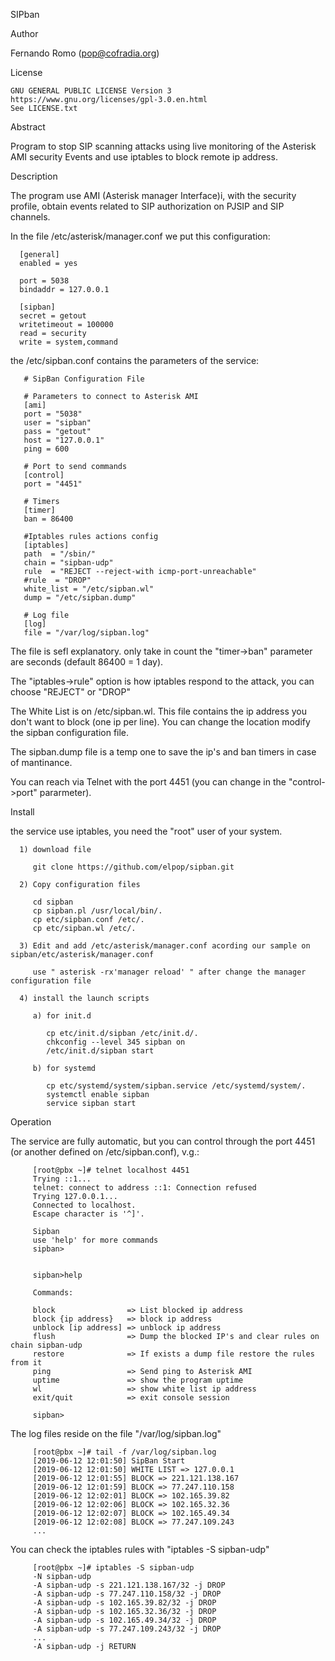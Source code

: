 SIPban

Author

   Fernando Romo (pop@cofradia.org)

License
     
    GNU GENERAL PUBLIC LICENSE Version 3
    https://www.gnu.org/licenses/gpl-3.0.en.html
    See LICENSE.txt
    
Abstract

   Program to stop SIP scanning attacks using live monitoring of the Asterisk AMI security Events and use iptables to block remote ip address.

Description

   The program use AMI (Asterisk manager Interface)i, with the security profile, obtain events related to SIP authorization on PJSIP and SIP channels.

   In the file /etc/asterisk/manager.conf we put this configuration:

      [general]
      enabled = yes

      port = 5038
      bindaddr = 127.0.0.1

      [sipban]
      secret = getout
      writetimeout = 100000
      read = security
      write = system,command
   
   the /etc/sipban.conf contains the parameters of the service:
   
       # SipBan Configuration File

       # Parameters to connect to Asterisk AMI
       [ami]
       port = "5038"
       user = "sipban"
       pass = "getout"
       host = "127.0.0.1"
       ping = 600

       # Port to send commands
       [control]
       port = "4451"

       # Timers
       [timer]
       ban = 86400

       #Iptables rules actions config
       [iptables]
       path  = "/sbin/"
       chain = "sipban-udp"
       rule  = "REJECT --reject-with icmp-port-unreachable"
       #rule  = "DROP"
       white_list = "/etc/sipban.wl"
       dump = "/etc/sipban.dump"

       # Log file
       [log]
       file = "/var/log/sipban.log"

   The file is sefl explanatory. only take in count the "timer->ban" parameter are seconds (default 86400 = 1 day).
   
   The "iptables->rule" option is how iptables respond to the attack, you can choose "REJECT" or "DROP"
   
   The White List is on /etc/sipban.wl. This file contains the ip address you don't want to block (one ip per line). You can change the location modify the sipban configuration file.
   
   The sipban.dump file is a temp one to save the ip's and ban timers in case of mantinance.
   
   You can reach via Telnet with the port 4451 (you can change in the "control->port" pararmeter).
    
Install
   
   the service use iptables, you need the "root" user of your system.
   
      1) download file
      
         git clone https://github.com/elpop/sipban.git
         
      2) Copy configuration files
      
         cd sipban
         cp sipban.pl /usr/local/bin/.
         cp etc/sipban.conf /etc/.
         cp etc/sipban.wl /etc/.
       
      3) Edit and add /etc/asterisk/manager.conf acording our sample on sipban/etc/asterisk/manager.conf
         
         use " asterisk -rx'manager reload' " after change the manager configuration file
         
      4) install the launch scripts
      
         a) for init.d 
         
            cp etc/init.d/sipban /etc/init.d/.
            chkconfig --level 345 sipban on
            /etc/init.d/sipban start
                    
         b) for systemd
         
            cp etc/systemd/system/sipban.service /etc/systemd/system/.
            systemctl enable sipban
            service sipban start
            
Operation

   The service are fully automatic, but you can control through the port 4451 (or another defined on /etc/sipban.conf), v.g.:
   
         [root@pbx ~]# telnet localhost 4451
         Trying ::1...
         telnet: connect to address ::1: Connection refused
         Trying 127.0.0.1...
         Connected to localhost.
         Escape character is '^]'.

         Sipban
         use 'help' for more commands
         sipban>
         
         
         sipban>help

         Commands:

         block                => List blocked ip address
         block {ip address}   => block ip address
         unblock [ip address] => unblock ip address
         flush                => Dump the blocked IP's and clear rules on chain sipban-udp
         restore              => If exists a dump file restore the rules from it
         ping                 => Send ping to Asterisk AMI
         uptime               => show the program uptime
         wl                   => show white list ip address
         exit/quit            => exit console session

         sipban>

   The log files reside on the file "/var/log/sipban.log"
   
         [root@pbx ~]# tail -f /var/log/sipban.log 
         [2019-06-12 12:01:50] SipBan Start
         [2019-06-12 12:01:50] WHITE LIST => 127.0.0.1
         [2019-06-12 12:01:55] BLOCK => 221.121.138.167
         [2019-06-12 12:01:59] BLOCK => 77.247.110.158
         [2019-06-12 12:02:01] BLOCK => 102.165.39.82
         [2019-06-12 12:02:06] BLOCK => 102.165.32.36
         [2019-06-12 12:02:07] BLOCK => 102.165.49.34
         [2019-06-12 12:02:08] BLOCK => 77.247.109.243
         ...   

   You can check the iptables rules with "iptables -S sipban-udp"
   
         [root@pbx ~]# iptables -S sipban-udp
         -N sipban-udp
         -A sipban-udp -s 221.121.138.167/32 -j DROP 
         -A sipban-udp -s 77.247.110.158/32 -j DROP 
         -A sipban-udp -s 102.165.39.82/32 -j DROP 
         -A sipban-udp -s 102.165.32.36/32 -j DROP 
         -A sipban-udp -s 102.165.49.34/32 -j DROP 
         -A sipban-udp -s 77.247.109.243/32 -j DROP 
         ...
         -A sipban-udp -j RETURN 

 
   
   
   
   
   
